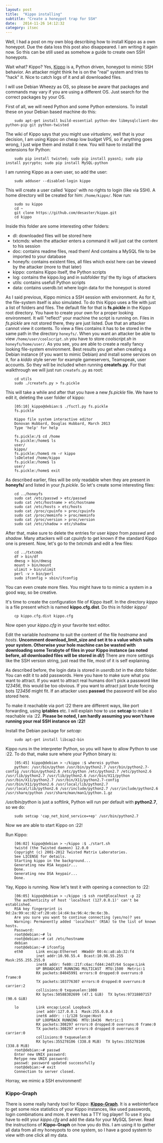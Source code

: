 ```yaml
---
layout: post
title:  "Kippo installing"
subtitle: "Create a honeypot trap for SSH"
date:   2014-11-26 14:12:32
category: itsec
---
```


Well, I had a post on my own blog describing how to install Kippo as a own honeypot. Due the data loss this post also disappeared. I am writing it again now. So this can be still used as somehow a guide to create own SSH honeypots.

Wait what? Kippo? Yes, [Kippo](https://github.com/desaster/kippo) is a, Python driven, honeypot to mimic SSH behavior. An attacker might think he is on the "real" system and tries to "hack" it. Nice to catch logs of it and all downloaded files.

I will use Debian Wheezy as OS, so please be aware that packages and commands may vary if you are using a different OS. Just search for the correct packages by your OS.

First of all, we will need Python and some Python extensions. To install these on your Debian based machine do this:

        sudo apt-get install build-essential python-dev libmysqlclient-dev python-pip git python-twisted

The wiki of Kippo says that you might use *virtualenv*, well that is your decision, I am using Kippo on cheap low budget VPS, so if anything goes wrong, I just wipe them and install it new.
You will have to install the extensions for Python:

        sudo pip install twisted; sudo pip install pyasn1; sudo pip install pycrypto; sudo pip install MySQL-python

I am running Kippo as a own user, so add the user:

        sudo adduser --disabled-login kippo

This will create a user called 'kippo' with no rights to login (like via SSH). A home directory will be created for him: ```/home/kippo/```. Now run:

        sudo su kippo
        cd ~
        git clone https://github.com/desaster/kippo.git
        cd kippo

Inside this folder are some interesting other folders:

- dl: downloaded files will be stored here
- txtcmds: when the attacker enters a command it will just cat the content to his session
- doc: contains readme files, read them! And contains a MySQL file to be imported to your database
- honeyfs: contains existent files, all files which exist here can be viewed by the attacker (more to that later)
- kippo: contains Kippo itself, the Python scripts
- log: contains the kippo.log and in subfolder tty/ the tty logs of attackers
- utils: contains usefull Python scripts
- data: contains userdb.txt where login data for the honeypot is stored

As I said previous, Kippo mimics a SSH session with environment. As for it, the file-system itself is also simulated. To do this Kippo uses a file with just a list of folders and files. The default file for that is **fs.pickle** in the Kippo root directory. You have to create your own for a proper looking environment. It will "reflect" your machine the script is running on. Files in *fs.pickle* are not stored there, they are just listed. Due that an attacker cannot view it contents. To view a files contains it has to be stored in the same path in the directory ```honeyfs/```. When you want an attacker be able to view ```/home/user/coolscript.sh``` you have to store *coolscript.sh* in ```honeyfs/home/user/```. As you see, you are able to create a really fancy looking file-system environment. Best results you get when creating a Debian instance (if you want to mimic Debian) and install some services on it, for a *kiddo* style server for example gameservers, Teamspeak, user accounts. So they will be included when running **createfs.py**.
For that walkthrough we will just run ```createfs.py``` as root:

        cd utils
        sudo ./createfs.py > fs.pickle

This will take a while and after that you have a new *fs.pickle* file. We have to edit it, deleting the user folder of kippo:

        [05:10] kippo@debian:$ ./fsctl.py fs.pickle
        fs.pickle

        Kippo file system interactive editor
        Donovan Hubbard, Douglas Hubbard, March 2013
        Type 'help' for help

        fs.pickle:/$ cd /home
        fs.pickle:/home$ ls
        user/
        kippo/
        fs.pickle:/home$ rm -r kippo
        lsDeleted /home/kippo
        fs.pickle:/home$ ls
        user/
        fs.pickle:/home$ exit

As described earlier, files will be only readable when they are present in **honeyfs/** and listed in your *fs.pickle*. So let's create some interesting files:

        cd ../honeyfs
        sudo cat /etc/passwd > etc/passwd
        sudo cat /etc/hostname > etc/hostname
        sudo cat /etc/hosts > etc/hosts
        sudo cat /proc/cpuinfo > proc/cpuinfo
        sudo cat /proc/meminfo > proc/meminfo
        sudo cat /proc/version > proc/version
        sudo cat /etc/shadow > etc/shadow

After that, make sure to delete the entries for user *kippo* from *passwd* and *shadow*. Many attackers will cat *cpuinfo* to get known if the standard Kippo one is present.
Now, let's go to the *txtcmds* and edit a few files:

        cd ../txtcmds
        df > bin/df
        dmesg > bin/dmesg
        mount > bin/mount
        ulimit > bin/ulimit
        perl -v > bin/perl
        sudo ifconfig > sbin/ifconfig

You can even create more files. You might have to to mimic a system in a good way, so be creative.

It's time to create the configuration file of Kippo itself. In the directory *kippo* is a file present which is named **kippo.cfg.dist**. Do this in folder *kippo/*

        cp kippo.cfg.dist kippo.cfg

Now open your *kippo.cfg* in your favorite text editor.

Edit the variable *hostname* to suit the content of the file *hostname* and *hosts*.
**Uncomment download_limit_size and set it to a value which suits your system. Otherwise your hole machine can be wasted with downloading some Terabyte of files in your Kippo instance (as noted before, all downloaded files will be stored in *dl/*)**
There are more settings like the SSH version string, just read the file, most of it is self explaining.

As described before, the login data is stored in *userdb.txt* in the *data* folder. You can edit it to add passwords. Here you have to make sure what you want to attract. If you want to attract real humans don't pick a password like *123456*, this would be too obvious. If you want to attract just brute forcing bots *123456* might fit. If an attacker uses **passwd** the password will be also stored here.

To make it reachable via port :22 there are different ways, like port forwarding, using **iptables** etc. I will explain how to use **setcap** to make it reachable via :22.
**Please be noted, I am hardly assuming you won't have running your real SSH instance on :22!**

Install the Debian package for *setcap*:

        sudo apt-get install libcap2-bin

Kippo runs in the interpreter Python, so you will have to allow Python to use :22. To do that, make sure where your Python binary is:

        [05:45] kippo@debian > ~/kippo :$ whereis python
        python: /usr/bin/python /usr/bin/python2.7 /usr/bin/python2.7-config /usr/bin/python2.6 /etc/python /etc/python2.7 /etc/python2.6 /usr/lib/python2.7 /usr/lib/python2.6 /usr/bin/X11/python /usr/bin/X11/python2.7 /usr/bin/X11/python2.7-config /usr/bin/X11/python2.6 /usr/local/lib/python2.7 /usr/local/lib/python2.6 /usr/include/python2.7 /usr/include/python2.6 /usr/share/python /usr/share/man/man1/python.1.gz

*/usr/bin/python* is just a softlink, Python will run per default with **python2.7**, so we do:

        sudo setcap 'cap_net_bind_service=+ep' /usr/bin/python2.7

Now we are able to start Kippo on :22!

Run Kippo:

        [06:02] kippo@debian > ~/kippo :$ ./start.sh
        twistd (the Twisted daemon) 12.0.0
        Copyright (c) 2001-2012 Twisted Matrix Laboratories.
        See LICENSE for details.
        Starting kippo in the background...
        Generating new RSA keypair...
        Done.
        Generating new DSA keypair...
        Done.

Yay, Kippo is running. Now let's test it with opening a connection to :22:

        [06:05] kippo@debian > ~/kippo :$ ssh root@localhost -p 22
        The authenticity of host 'localhost (127.0.0.1)' can't be established.
        RSA key fingerprint is 9d:2a:99:ec:02:ef:20:eb:14:d4:ba:96:4c:9e:6e:3b.
        Are you sure you want to continue connecting (yes/no)? yes
        Warning: Permanently added 'localhost' (RSA) to the list of known hosts.
        Password:
        root@debian:~# ls
        root@debian:~# cat /etc/hostname
        debian
        root@debian:~# ifconfig
        eth0      Link encap:Ethernet  HWaddr 00:4c:a8:ab:32:f4
                  inet addr:10.98.55.4  Bcast:10.98.55.255  Mask:255.255.255.0
                  inet6 addr: fe80::21f:c6ac:fd44:24d7/64 Scope:Link
                  UP BROADCAST RUNNING MULTICAST  MTU:1500  Metric:1
                  RX packets:84045991 errors:0 dropped:0 overruns:0 frame:0
                  TX packets:103776307 errors:0 dropped:0 overruns:0 carrier:2
                  collisions:0 txqueuelen:1000
                  RX bytes:50588302699 (47.1 GiB)  TX bytes:97318807157 (90.6 GiB)

        lo        Link encap:Local Loopback
                  inet addr:127.0.0.1  Mask:255.0.0.0
                  inet6 addr: ::1/128 Scope:Host
                  UP LOOPBACK RUNNING  MTU:16436  Metric:1
                  RX packets:308297 errors:0 dropped:0 overruns:0 frame:0
                  TX packets:308297 errors:0 dropped:0 overruns:0 carrier:0
                  collisions:0 txqueuelen:0
                  RX bytes:355278106 (338.8 MiB)  TX bytes:355278106 (338.8 MiB)
        root@debian:~# passwd
        Enter new UNIX password:
        Retype new UNIX password:
        passwd: password updated successfully
        root@debian:~# exit
        Connection to server closed.

Horray, we mimic a SSH environment!


### Kippo-Graph

There is some really handy tool for Kippo: **[Kippo-Graph](https://github.com/ikoniaris/kippo-graph)**. It is a webinterface to get some nice statistics of your Kippo instances, like used passwords, login combinations and more. It even has a TTY log player!
To use it you have to edit your *kippo.cfg* and add the data for your MySQL Server. Read the instructions of **Kippo-Graph** on how you do this.
I am using it to gather all data from all my honeypots to one system, so I have a good system to view with one click all my data.